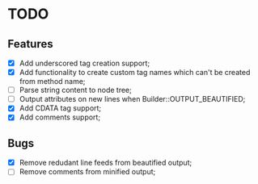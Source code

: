 # TODO
## Features
- [x] Add underscored tag creation support;
- [x] Add functionality to create custom tag names which can't be created from method name;
- [ ] Parse string content to node tree;
- [ ] Output attributes on new lines when Builder::OUTPUT_BEAUTIFIED;
- [x] Add CDATA tag support;
- [x] Add comments support;
## Bugs
- [x] Remove redudant line feeds from beautified output;
- [ ] Remove comments from minified output;
